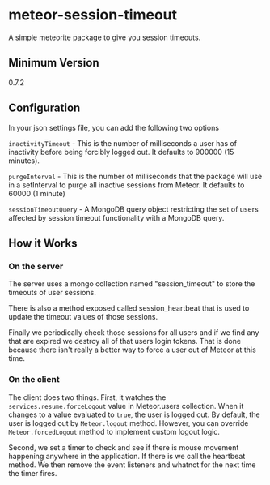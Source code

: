 meteor-session-timeout
======================

A simple meteorite package to give you session timeouts.


Minimum Version
---------------
0.7.2


Configuration
-------------
In your json settings file, you can add the following two options

`inactivityTimeout` - This is the number of milliseconds a user has of
inactivity before being forcibly logged out. It defaults to 900000 (15 minutes).

`purgeInterval` - This is the number of milliseconds that the package will use 
in a setInterval to purge all inactive sessions from Meteor. It defaults to
60000 (1 minute)

`sessionTimeoutQuery` - A MongoDB query object restricting the set of users affected by session timeout functionality with a MongoDB query.


How it Works
------------

### On the server

The server uses a mongo collection named "session_timeout" to store the
timeouts of user sessions.

There is also a method exposed called session_heartbeat that is used to update
the timeout values of those sessions.

Finally we periodically check those sessions for all users and if we find any
that are expired we destroy all of that users login tokens. That is done
because there isn't really a better way to force a user out of Meteor at this
time.

### On the client

The client does two things. First, it watches the `services.resume.forceLogout` value
in Meteor.users collection. When it changes to a value evaluated to `true`, the user
is logged out. By default, the user is logged out by `Meteor.logout` method. However,
you can override `Meteor.forcedLogout` method to implement custom logout logic.

Second, we set a timer to check and see if there is mouse movement happening
anywhere in the application. If there is we call the heartbeat method. We then
remove the event listeners and whatnot for the next time the timer fires.
